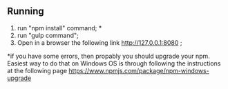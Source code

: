 
## Running

1) run "npm install" command; *
2) run "gulp command";
3) Open in a browser the following link http://127.0.0.1:8080 ;

*if you have some errors, then propably you should upgrade your npm. Easiest way to do that on Windows OS is through following the instructions at the following page https://www.npmjs.com/package/npm-windows-upgrade 